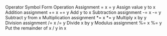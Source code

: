 Operator	Symbol	Form	Operation
Assignment	=	x = y	Assign value y to x
Addition assignment	+=	x += y	Add y to x
Subtraction assignment	-=	x -= y	Subtract y from x
Multiplication assignment	*=	x *= y	Multiply x by y
Division assignment	/=	x /= y	Divide x by y
Modulus assignment	%=	x %= y	Put the remainder of x / y in x